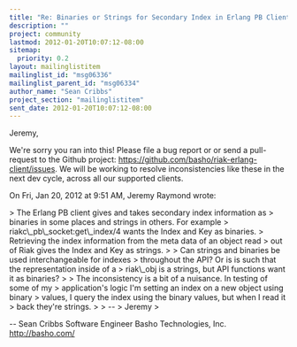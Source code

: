 ```yaml
---
title: "Re: Binaries or Strings for Secondary Index in Erlang PB Client?"
description: ""
project: community
lastmod: 2012-01-20T10:07:12-08:00
sitemap:
  priority: 0.2
layout: mailinglistitem
mailinglist_id: "msg06336"
mailinglist_parent_id: "msg06334"
author_name: "Sean Cribbs"
project_section: "mailinglistitem"
sent_date: 2012-01-20T10:07:12-08:00
---
```



Jeremy,

We're sorry you ran into this! Please file a bug report or or send a
pull-request to the Github project:
https://github.com/basho/riak-erlang-client/issues. We will be working to
resolve inconsistencies like these in the next dev cycle, across all our
supported clients.

On Fri, Jan 20, 2012 at 9:51 AM, Jeremy Raymond  wrote:

&gt; The Erlang PB client gives and takes secondary index information as
&gt; binaries in some places and strings in others. For example
&gt; riakc\\_pb\\_socket:get\\_index/4 wants the Index and Key as binaries.
&gt; Retrieving the index information from the meta data of an object read
&gt; out of Riak gives the Index and Key as strings.
&gt;
&gt; Can strings and binaries be used interchangeable for indexes
&gt; throughout the API? Or is is such that the representation inside of a
&gt; riak\\_obj is a strings, but API functions want it as binaries?
&gt;
&gt; The inconsistency is a bit of a nuisance. In testing of some of my
&gt; application's logic I'm setting an index on a new object using binary
&gt; values, I query the index using the binary values, but when I read it
&gt; back they're strings.
&gt;
&gt; --
&gt; Jeremy
&gt;


-- 
Sean Cribbs 
Software Engineer
Basho Technologies, Inc.
http://basho.com/
